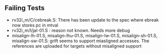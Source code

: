 ## Failing Tests

- rv32i_m/C/cebreak.S: There has been update to the spec where ebreak now stores pc in mtval
- rv32i_m/I/jal-01.S : reason not known. Needs more debug
- misalign-lh-01.S, misalign-lhu-01.S, misalign-lw-01.S, misalign-sh-01.S, misalign-sw-01.S: grift
  seems to support miasligned accesses. The references are uploaded for targets without misaligned
  support

